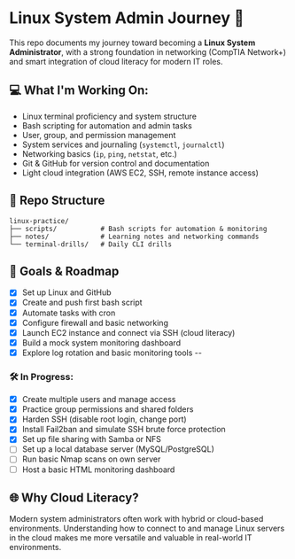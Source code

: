 # Linux System Admin Journey 🚀

This repo documents my journey toward becoming a **Linux System Administrator**, with a strong foundation in networking (CompTIA Network+) and smart integration of cloud literacy for modern IT roles.

## 💻 What I'm Working On:
- Linux terminal proficiency and system structure
- Bash scripting for automation and admin tasks
- User, group, and permission management
- System services and journaling (`systemctl`, `journalctl`)
- Networking basics (`ip`, `ping`, `netstat`, etc.)
- Git & GitHub for version control and documentation
- Light cloud integration (AWS EC2, SSH, remote instance access)

## 📁 Repo Structure

```
linux-practice/
├── scripts/           # Bash scripts for automation & monitoring
├── notes/             # Learning notes and networking commands
└── terminal-drills/   # Daily CLI drills
```

## 📌 Goals & Roadmap

- [x] Set up Linux and GitHub
- [x] Create and push first bash script
- [x] Automate tasks with cron
- [x] Configure firewall and basic networking
- [x] Launch EC2 instance and connect via SSH (cloud literacy)
- [x] Build a mock system monitoring dashboard
- [x] Explore log rotation and basic monitoring tools
--

### 🛠️ In Progress:
- [x] Create multiple users and manage access
- [x] Practice group permissions and shared folders
- [x] Harden SSH (disable root login, change port)
- [x] Install Fail2ban and simulate SSH brute force protection
- [x] Set up file sharing with Samba or NFS
- [ ] Set up a local database server (MySQL/PostgreSQL)
- [ ] Run basic Nmap scans on own server
- [ ] Host a basic HTML monitoring dashboard

## 🌐 Why Cloud Literacy?
Modern system administrators often work with hybrid or cloud-based environments. Understanding how to connect to and manage Linux servers in the cloud makes me more versatile and valuable in real-world IT environments.
